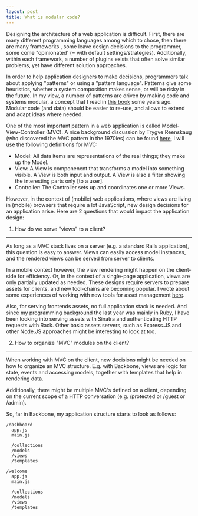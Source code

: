 ```yaml
---
layout: post
title: What is modular code?
---
```


Designing the architecture of a web application is difficult. First, there are many different programming languages among which to chose, then there are many frameworks , some leave design decisions to the programmer, some come "opinionated' (= with default settings/strategies). Additionally, within each framework, a number of plugins exists that often solve similar problems, yet have different solution approaches.

In order to help application designers to make decisions, programmers talk about applying "patterns" or using a "pattern language". Patterns give some heuristics, whether a system composition makes sense, or will be risky in the future. In my view, a number of patterns are driven by making code and systems modular, a concept that I read in [this book](http://en.wikipedia.org/wiki/Object-Oriented_Software_Construction) some years ago. Modular code (and data) should be easier to re-use, and allows to extend and adapt ideas where needed. 

One of the most important pattern in a web application is called Model-View-Controller (MVC). A nice background discussion by Trygve Reenskaug (who discovered the MVC pattern in the 1970ies) can be found [here](https://groups.google.com/group/object-composition/msg/b9366f3bc78a33f8), I will use the following definitions for MVC:

* Model: All data items are representations of the real things; they make up the Model. 
* View: A View is componenent that transforms a model into something visible. A View is both input and output. A View is also a filter showing the interesting parts only [to a user].
* Controller: The Controller sets up and coordinates one or more Views. 

However, in the context of (mobile) web applications, where views are living in (mobile) browsers that require a lot JavaScript, new design decisions for an application arise. Here are 2 questions that would impact the application design: 

1. How do we serve "views" to a client?
----------------------------------------
As long as a MVC stack lives on a server (e.g. a standard Rails application), this question is easy to answer. Views can easily access model instances, and the rendered views can be served from server to clients.

In a mobile context however, the view rendering might happen on the client-side for efficiency. Or, in the context of a single-page application, views are only partially updated as needed. These designs require servers to prepare assets for clients, and new tool-chains are becoming popular. I wrote about some experiences of working with new tools for asset management [here](http://thinkingonthinking.com/MVC-and-Rails-API/).

Also, for serving frontends assets, no full application stack is needed. And since my programming background the last year was mainly in Ruby, I have been looking into serving assets with Sinatra and authenticating HTTP requests with Rack. Other basic assets servers, such as Express.JS and other Node.JS approaches might be interesting to look at too.


2. How to organize "MVC" modules on the client? 
-----------------------------------
When working with MVC on the client, new decisions might be needed on how to organize an MVC structure. E.g. with Backbone, views are logic for state, events and accessing models, together with templates that help in rendering data.

Additionally, there might be multiple MVC's defined on a client, depending on the current scope of a HTTP conversation (e.g. /protected or /guest or /admin).

So, far in Backbone, my application structure starts to look as follows:

    /dashboard
      app.js
      main.js
      
      /collections
      /models
      /views
      /templates

    /welcome
      app.js
      main.js
      
      /collections
      /models
      /views
      /templates


